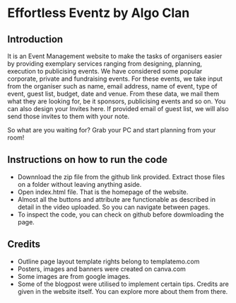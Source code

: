 # Effortless Eventz by Algo Clan
## Introduction
 It is an Event Management website to make the tasks of organisers easier by providing exemplary services ranging from designing, planning, execution to publicising events.
 We have considered some popular corporate, private and fundraising events. For these events, we take input from the organiser such as name, email address, name of event, type of event, guest list, budget, date and venue. From these data, we mail them what they are looking for, be it sponsors, publicising events and so on. You can also design your Invites here. If provided email of guest list, we will also send those invites to them with your note.
 
 So what are you waiting for? Grab your PC and start planning from your room!
 
 ## Instructions on how to run the code
 - Downnload the zip file from the github link provided. Extract those files on a folder without leaving anything aside. 
 - Open index.html file. That is the homepage of the website.
 - Almost all the buttons and attribute are functionable as described in detail in the video uploaded. So you can navigate between pages.
 - To inspect the code, you can check on github before dowmloading the page.
 
 ## Credits
-  Outline page layout template rights belong to templatemo.com
- Posters, images and banners were created on canva.com
- Some images are from google images.
- Some of the blogpost were utilised to implement certain tips. Credits are given in the website itself. You can explore more about them from there.


 
